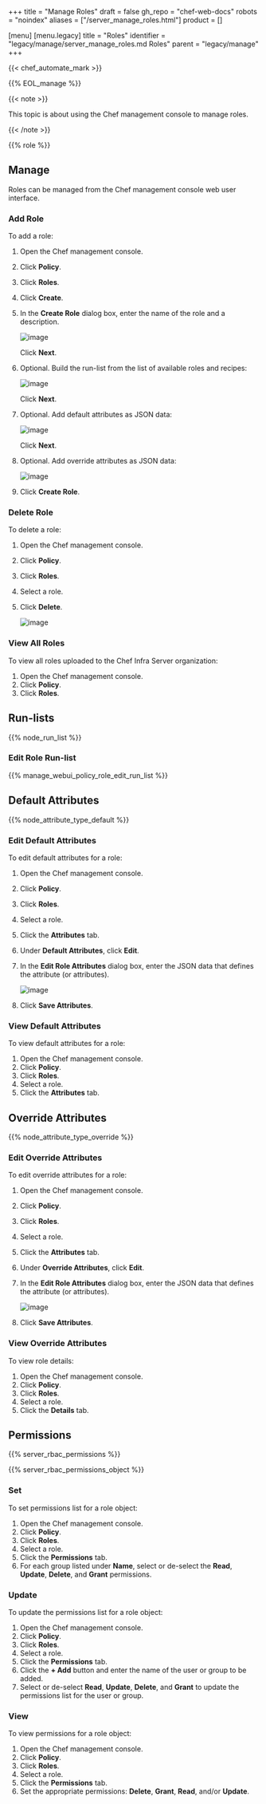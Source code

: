 +++
title = "Manage Roles"
draft = false
gh_repo = "chef-web-docs"
robots = "noindex"
aliases = ["/server_manage_roles.html"]
product = []

[menu]
  [menu.legacy]
    title = "Roles"
    identifier = "legacy/manage/server_manage_roles.md Roles"
    parent = "legacy/manage"
+++

{{< chef_automate_mark >}}

{{% EOL_manage %}}

{{< note >}}

This topic is about using the Chef management console to manage roles.

{{< /note >}}

{{% role %}}

## Manage

Roles can be managed from the Chef management console web user
interface.

### Add Role

To add a role:

1. Open the Chef management console.

2. Click **Policy**.

3. Click **Roles**.

4. Click **Create**.

5. In the **Create Role** dialog box, enter the name of the role and a
    description.

    ![image](/images/step_manage_webui_policy_role_add.png)

    Click **Next**.

6. Optional. Build the run-list from the list of available roles and
    recipes:

    ![image](/images/step_manage_webui_policy_role_add_run_list.png)

    Click **Next**.

7. Optional. Add default attributes as JSON data:

    ![image](/images/step_manage_webui_policy_role_add_default_attribute.png)

    Click **Next**.

8. Optional. Add override attributes as JSON data:

    ![image](/images/step_manage_webui_policy_role_add_override_attribute.png)

9. Click **Create Role**.

### Delete Role

To delete a role:

1. Open the Chef management console.

2. Click **Policy**.

3. Click **Roles**.

4. Select a role.

5. Click **Delete**.

    ![image](/images/step_manage_webui_policy_role_delete.png)

### View All Roles

To view all roles uploaded to the Chef Infra Server organization:

1. Open the Chef management console.
2. Click **Policy**.
3. Click **Roles**.

## Run-lists

{{% node_run_list %}}

### Edit Role Run-list

{{% manage_webui_policy_role_edit_run_list %}}

## Default Attributes

{{% node_attribute_type_default %}}

### Edit Default Attributes

To edit default attributes for a role:

1. Open the Chef management console.

2. Click **Policy**.

3. Click **Roles**.

4. Select a role.

5. Click the **Attributes** tab.

6. Under **Default Attributes**, click **Edit**.

7. In the **Edit Role Attributes** dialog box, enter the JSON data that
    defines the attribute (or attributes).

    ![image](/images/step_manage_webui_policy_role_edit_attribute.png)

8. Click **Save Attributes**.

### View Default Attributes

To view default attributes for a role:

1. Open the Chef management console.
2. Click **Policy**.
3. Click **Roles**.
4. Select a role.
5. Click the **Attributes** tab.

## Override Attributes

{{% node_attribute_type_override %}}

### Edit Override Attributes

To edit override attributes for a role:

1. Open the Chef management console.

2. Click **Policy**.

3. Click **Roles**.

4. Select a role.

5. Click the **Attributes** tab.

6. Under **Override Attributes**, click **Edit**.

7. In the **Edit Role Attributes** dialog box, enter the JSON data that
    defines the attribute (or attributes).

    ![image](/images/step_manage_webui_policy_role_edit_attribute.png)

8. Click **Save Attributes**.

### View Override Attributes

To view role details:

1. Open the Chef management console.
2. Click **Policy**.
3. Click **Roles**.
4. Select a role.
5. Click the **Details** tab.

## Permissions

{{% server_rbac_permissions %}}

{{% server_rbac_permissions_object %}}

### Set

To set permissions list for a role object:

1. Open the Chef management console.
2. Click **Policy**.
3. Click **Roles**.
4. Select a role.
5. Click the **Permissions** tab.
6. For each group listed under **Name**, select or de-select the
    **Read**, **Update**, **Delete**, and **Grant** permissions.

### Update

To update the permissions list for a role object:

1. Open the Chef management console.
2. Click **Policy**.
3. Click **Roles**.
4. Select a role.
5. Click the **Permissions** tab.
6. Click the **+ Add** button and enter the name of the user or group
    to be added.
7. Select or de-select **Read**, **Update**, **Delete**, and **Grant**
    to update the permissions list for the user or group.

### View

To view permissions for a role object:

1. Open the Chef management console.
2. Click **Policy**.
3. Click **Roles**.
4. Select a role.
5. Click the **Permissions** tab.
6. Set the appropriate permissions: **Delete**, **Grant**, **Read**,
    and/or **Update**.
